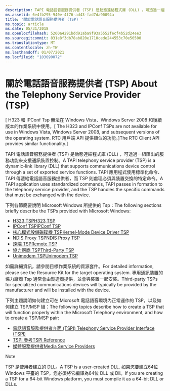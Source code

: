 ```yaml
---
description: TAPI 電話語音服務提供者 (TSP) 是動態連結程式庫 (DLL) ，可透過一組匯出的服務功能來支援通訊裝置控制。
ms.assetid: 6e4fb295-940e-4f76-ad43-fad7da90094a
title: '關於電話語音服務提供者 (TSP) '
ms.topic: article
ms.date: 05/31/2018
ms.openlocfilehash: 5200a4291bdd91aba9f93a5552fecf4b52d24ee3
ms.sourcegitcommit: 831e8f3db78ab820e1710cede244553c70e50500
ms.translationtype: MT
ms.contentlocale: zh-TW
ms.lasthandoff: 01/07/2021
ms.locfileid: "103690072"
---
```

# <a name="about-the-telephony-service-provider-tsp"></a><span data-ttu-id="17393-103">關於電話語音服務提供者 (TSP) </span><span class="sxs-lookup"><span data-stu-id="17393-103">About the Telephony Service Provider (TSP)</span></span>

<span data-ttu-id="17393-104">\[ H323 和 IPConf Tsp 無法在 Windows Vista、Windows Server 2008 和後續版本的作業系統中使用。</span><span class="sxs-lookup"><span data-stu-id="17393-104">\[ The H323 and IPConf TSPs are not available for use in Windows Vista, Windows Server 2008, and subsequent versions of the operating system.</span></span> <span data-ttu-id="17393-105">RTC 用戶端 API 提供類似的功能。\]</span><span class="sxs-lookup"><span data-stu-id="17393-105">The RTC Client API provides similar functionality.\]</span></span>

<span data-ttu-id="17393-106">TAPI 電話語音服務提供者 (TSP) 是動態連結程式庫 (DLL) ，可透過一組匯出的服務功能來支援通訊裝置控制。</span><span class="sxs-lookup"><span data-stu-id="17393-106">A TAPI telephony service provider (TSP) is a dynamic-link library (DLL) that supports communications device control through a set of exported service functions.</span></span> <span data-ttu-id="17393-107">TAPI 應用程式使用標準化命令、TAPI 傳遞給電話語音服務提供者，而 TSP 則處理必須與裝置交換的特定命令。</span><span class="sxs-lookup"><span data-stu-id="17393-107">A TAPI application uses standardized commands, TAPI passes in formation to the telephony service provider, and the TSP handles the specific commands that must be exchanged with the device.</span></span>

<span data-ttu-id="17393-108">下列各節簡要說明 Microsoft Windows 所提供的 Tsp：</span><span class="sxs-lookup"><span data-stu-id="17393-108">The following sections briefly describe the TSPs provided with Microsoft Windows:</span></span>

-   [<span data-ttu-id="17393-109">H323 TSP</span><span class="sxs-lookup"><span data-stu-id="17393-109">H323 TSP</span></span>](h323-tsp.md)
-   [<span data-ttu-id="17393-110">IPConf TSP</span><span class="sxs-lookup"><span data-stu-id="17393-110">IPConf TSP</span></span>](ipconf-tsp.md)
-   [<span data-ttu-id="17393-111">核心模式設備磁碟機 TSP</span><span class="sxs-lookup"><span data-stu-id="17393-111">Kernel-Mode Device Driver TSP</span></span>](kernel-mode-device-driver-tsp.md)
-   [<span data-ttu-id="17393-112">NDIS Proxy TSP</span><span class="sxs-lookup"><span data-stu-id="17393-112">NDIS Proxy TSP</span></span>](ndis-proxy-tsp.md)
-   [<span data-ttu-id="17393-113">遠端 TSP</span><span class="sxs-lookup"><span data-stu-id="17393-113">Remote TSP</span></span>](remote-tsp.md)
-   [<span data-ttu-id="17393-114">協力廠商 TSP</span><span class="sxs-lookup"><span data-stu-id="17393-114">Third-Party TSP</span></span>](third-party-tsp.md)
-   [<span data-ttu-id="17393-115">Unimodem TSP</span><span class="sxs-lookup"><span data-stu-id="17393-115">Unimodem TSP</span></span>](unimodem-tsp.md)

<span data-ttu-id="17393-116">如需詳細資訊，請參閱目標作業系統的資源套件。</span><span class="sxs-lookup"><span data-stu-id="17393-116">For detailed information, please see the Resource Kit for the target operating system.</span></span> <span data-ttu-id="17393-117">專用通訊裝置的協力廠商 Tsp 通常會由製造商提供，並會與裝置一起安裝。</span><span class="sxs-lookup"><span data-stu-id="17393-117">Third-party TSPs for specialized communications devices will typically be provided by the manufacturer and will be installed with the device.</span></span>

<span data-ttu-id="17393-118">下列主題說明如何建立可在 Microsoft 電話語音環境內正常運作的 TSP，以及如何建立 TSP/MSP 組：</span><span class="sxs-lookup"><span data-stu-id="17393-118">The following topics describe how to create a TSP that will function properly within the Microsoft Telephony environment, and how to create a TSP/MSP pair:</span></span>

-   [<span data-ttu-id="17393-119">電話語音服務提供者介面 (TSPI) </span><span class="sxs-lookup"><span data-stu-id="17393-119">Telephony Service Provider Interface (TSPI)</span></span>](telephony-service-provider-interface-tspi-.md)
-   [<span data-ttu-id="17393-120">TSPI 參考</span><span class="sxs-lookup"><span data-stu-id="17393-120">TSPI Reference</span></span>](tspi-reference.md)
-   [<span data-ttu-id="17393-121">媒體服務提供者</span><span class="sxs-lookup"><span data-stu-id="17393-121">Media Service Providers</span></span>](./media-service-providers-start-page.md)

> [!Note]  
> <span data-ttu-id="17393-122">TSP 是使用者建立的 DLL。</span><span class="sxs-lookup"><span data-stu-id="17393-122">A TSP is a user-created DLL.</span></span> <span data-ttu-id="17393-123">如果您要建立64位 Windows 平臺的 TSP，您必須將它編譯為64位 DLL 或 Dll。</span><span class="sxs-lookup"><span data-stu-id="17393-123">If you are creating a TSP for a 64-bit Windows platform, you must compile it as a 64-bit DLL or DLLs.</span></span>

 

 

 
